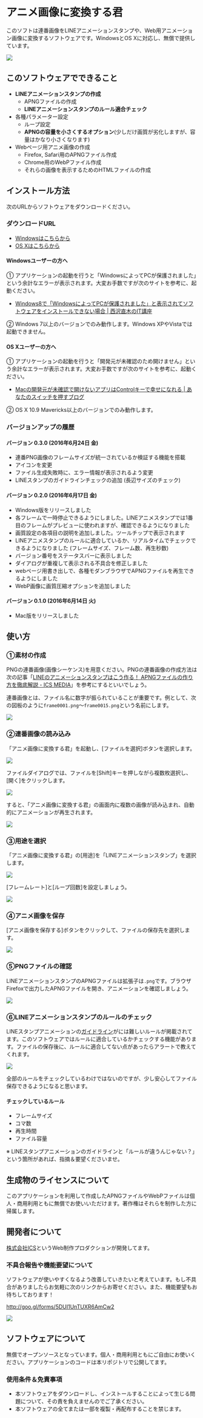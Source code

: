 # アニメ画像に変換する君

このソフトは連番画像をLINEアニメーションスタンプや、Web用アニメーション画像に変換するソフトウェアです。WindowsとOS Xに対応し、無償で提供しています。


![](imgs/help-thumb.png)


## このソフトウェアでできること

- **LINEアニメーションスタンプの作成**
  - APNGファイルの作成
  - **LINEアニメーションスタンプのルール適合チェック**
- 各種パラメーター設定
  - ループ設定
  - **APNGの容量を小さくするオプション**(少しだけ画質が劣化しますが、容量はかなり小さくなります)
- Webページ用アニメ画像の作成
  - Firefox, Safari用のAPNGファイル作成
  - Chrome用のWebPファイル作成
  - それらの画像を表示するためのHTMLファイルの作成

## インストール方法

次のURLからソフトウェアをダウンロードください。

### ダウンロードURL

- [Windowsはこちらから](https://github.com/ics-creative/160609_animation-image-generator/releases/download/release-0.3.0/Software-Win.zip)
- [OS Xはこちらから](https://github.com/ics-creative/160609_animation-image-generator/releases/download/release-0.3.0/Software-Mac.zip)


#### Windowsユーザーの方へ

① アプリケーションの起動を行うと「WindowsによってPCが保護されました」という余計なエラーが表示されます。大変お手数ですが次のサイトを参考に、起動ください。

- [Windows8で「WindowsによってPCが保護されました」と表示されてソフトウェアをインストールできない場合 | 西沢直木のIT講座](http://www.nishi2002.com/4577.html)

② Windows 7以上のバージョンでのみ動作します。Windows XPやVistaでは起動できません。

#### OS Xユーザーの方へ

① アプリケーションの起動を行うと「開発元が未確認のため開けません」という余計なエラーが表示されます。大変お手数ですが次のサイトを参考に、起動ください。

- [Macの開発元が未確認で開けないアプリはControlキーで幸せになれる | あなたのスイッチを押すブログ](http://bamka.info/mac-app-security)

② OS X 10.9 Mavericks以上のバージョンでのみ動作します。

### バージョンアップの履歴

#### バージョン 0.3.0 (2016年6月24日 金)

- 連番PNG画像のフレームサイズが統一されているか検証する機能を搭載
- アイコンを変更
- ファイル生成失敗時に、エラー情報が表示されるよう変更
- LINEスタンプのガイドラインチェックの追加 (長辺サイズのチェック)


#### バージョン 0.2.0 (2016年6月17日 金)

- Windows版をリリースしました
- 各フレームで一時停止できるようにしました。LINEアニメスタンプでは1番目のフレームがプレビューに使われますが、確認できるようになりました
- 画質設定の各項目の説明を追加しました。ツールチップで表示されます
- LINEアニメスタンプのルールに適合しているか、リアルタイムでチェックできるようになりました (フレームサイズ、フレーム数、再生秒数)
- バージョン番号をステータスバーに表示しました
- ダイアログが重複して表示される不具合を修正しました
- webページ用書き出しで、各種モダンブラウザでAPNGファイルを再生できるようにしました
- WebP画像に画質圧縮オプションを追加しました

#### バージョン 0.1.0 (2016年6月14日 火)

- Mac版をリリースしました

## 使い方

### ①素材の作成

PNGの連番画像(画像シーケンス)を用意ください。PNGの連番画像の作成方法は次の記事「[LINEのアニメーションスタンプはこう作る！ APNGファイルの作り方を徹底解説 - ICS MEDIA](https://ics.media/entry/12268/2)」を参考にするといいでしょう。

連番画像とは、ファイル名に数字が振られていることが重要です。例として、次の図板のように`frame0001.png`〜`frame0015.png`という名前にします。

![](https://ics.media/wp-content/uploads/2016/06/160603_line_stamp_06.jpg)

### ②連番画像の読み込み

「アニメ画像に変換する君」を起動し、[ファイルを選択]ボタンを選択します。

![](imgs/help-step-file-select.png)


ファイルダイアログでは、ファイルを[Shift]キーを押しながら複数枚選択し、[開く]をクリックします。


![](imgs/help-step-file-select-finder.png)

すると、「アニメ画像に変換する君」の画面内に複数の画像が読み込まれ、自動的にアニメーションが再生されます。

![](imgs/help-step-imported.png)

### ③用途を選択

「アニメ画像に変換する君」の[用途]を「LINEアニメーションスタンプ」を選択します。

![](imgs/help-select-preset.png)

[フレームレート]と[ループ回数]を設定しましょう。

![](imgs/help-set-anim.png)

### ④アニメ画像を保存

[アニメ画像を保存する]ボタンをクリックして、ファイルの保存先を選択します。

![](imgs/help-save.png)

### ⑤PNGファイルの確認

LINEアニメーションスタンプのAPNGファイルは拡張子は`.png`です。ブラウザFirefoxで出力したAPNGファイルを開き、アニメーションを確認しましょう。

![](imgs/help-firefox.png)

### ⑥LINEアニメーションスタンプのルールのチェック

LINEスタンプアニメーションの[ガイドライン](https://creator.line.me/ja/guideline/animationsticker/detail/)がには難しいルールが掲載されてます。このソフトウェアではルールに適合しているかチェックする機能があります。ファイルの保存後に、ルールに適合してない点があったらアラートで教えてくれます。

![](imgs/help-validate.png)

全部のルールをチェックしているわけではないのですが、少し安心してファイル保存できるようになると思います。

#### チェックしているルール

- フレームサイズ
- コマ数
- 再生時間
- ファイル容量

※ LINEスタンプアニメーションのガイドラインと「ルールが違うんじゃない？」という箇所があれば、指摘＆要望くださいませ。

## 生成物のライセンスについて

このアプリケーションを利用して作成したAPNGファイルやWebPファイルは個人・商用利用ともに無償でお使いいただけます。著作権はそれらを制作した方に帰属します。



## 開発者について

[株式会社ICS](https://ics.media/)というWeb制作プロダクションが開発してます。



### 不具合報告や機能要望について

ソフトウェアが使いやすくなるよう改善していきたいと考えています。もし不具合がありましたらお気軽に次のリンクからお寄せください。また、機能要望もお待ちしております！

http://goo.gl/forms/5DUI1UnTUXR6AmCw2

![](imgs/help-enquete.png)

## ソフトウェアについて

無償でオープンソースとなっています。個人・商用利用ともにご自由にお使いください。アプリケーションのコードは本リポジトリで公開してます。

### 使用条件＆免責事項

- 本ソフトウェアをダウンロードし、インストールすることによって生じる問題について、その責を負えませんのでご了承ください。
- 本ソフトウェアの全てまたは一部を複製・再配布することを禁じます。
